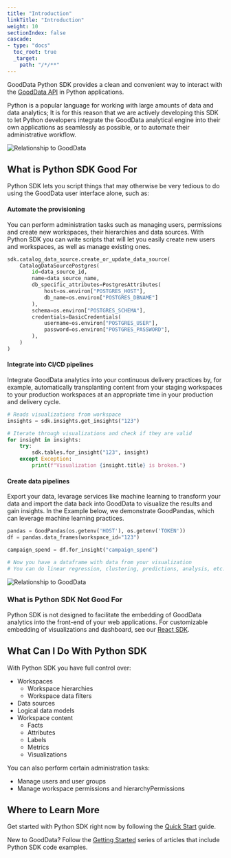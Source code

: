 ```yaml
---
title: "Introduction"
linkTitle: "Introduction"
weight: 10
sectionIndex: false
cascade:
- type: "docs"
  toc_root: true
  _target:
    path: "/*/**"
---
```


GoodData Python SDK provides a clean and convenient way to interact with the [GoodData API](https://www.gooddata.com/developers/cloud-native/doc/cloud/api-and-sdk/api/) in Python applications.

Python is a popular language for working with large amounts of data and data analytics; It is for this reason that we are actively developing this SDK to let Python developers integrate the GoodData analytical engine into their own applications as seamlessly as possible, or to automate their administrative workflow.

![Relationship to GoodData](./figures/Python_doc_flat.png)



## What is Python SDK Good For



Python SDK lets you script things that may otherwise be very tedious to do using the GoodData user interface alone, such as:

#### Automate the provisioning

You can perform administration tasks such as managing users, permissions and create new workspaces, their hierarchies and data sources. With Python SDK you can write scripts that will let you easily create new users and workspaces, as well as manage existing ones.

```python
sdk.catalog_data_source.create_or_update_data_source(
    CatalogDataSourcePostgres(
        id=data_source_id,
        name=data_source_name,
        db_specific_attributes=PostgresAttributes(
            host=os.environ["POSTGRES_HOST"],
            db_name=os.environ["POSTGRES_DBNAME"]
        ),
        schema=os.environ["POSTGRES_SCHEMA"],
        credentials=BasicCredentials(
            username=os.environ["POSTGRES_USER"],
            password=os.environ["POSTGRES_PASSWORD"],
        ),
    )
)
```

#### Integrate into CI/CD pipelines

Integrate GoodData analytics into your continuous delivery practices by, for example, automatically transplanting content from your staging workspaces to your production workspaces at an appropriate time in your production and delivery cycle.

```python
# Reads visualizations from workspace
insights = sdk.insights.get_insights("123")

# Iterate through visualizations and check if they are valid
for insight in insights:
    try:
        sdk.tables.for_insight("123", insight)
    except Exception:
        print(f"Visualization {insight.title} is broken.")

```

#### Create data pipelines

Export your data, levarage services like machine learning to transform your data and import the data back into GoodData to visualize the results and gain insights. In the Example below, we demonstrate GoodPandas, which can leverage machine learning practices.
```python
pandas = GoodPandas(os.getenv('HOST'), os.getenv('TOKEN'))
df = pandas.data_frames(workspace_id="123")

campaign_spend = df.for_insight("campaign_spend")

# Now you have a dataframe with data from your visualization
# You can do linear regression, clustering, predictions, analysis, etc.
```


![Relationship to GoodData](./figures/Python_doc_isometric.png)

### What is Python SDK Not Good For

Python SDK is not designed to facilitate the embedding of GoodData analytics into the front-end of your web applications. For customizable embedding of visualizations and dashboard, see our [React SDK](https://sdk.gooddata.com/gooddata-ui/docs/about_gooddataui.html).

## What Can I Do With Python SDK

With Python SDK you have full control over:

* Workspaces
  * Workspace hierarchies
  * Workspace data filters
* Data sources
* Logical data models
* Workspace content
  * Facts
  * Attributes
  * Labels
  * Metrics
  * Visualizations

You can also perform certain administration tasks:

* Manage users and user groups
* Manage workspace permissions and hierarchyPermissions

## Where to Learn More

Get started with Python SDK right now by following the [Quick Start](./getting-started/#quick-start) guide.

New to GoodData? Follow the [Getting Started](https://www.gooddata.com/developers/cloud-native/doc/cloud/getting-started/) series of articles that include Python SDK code examples.
